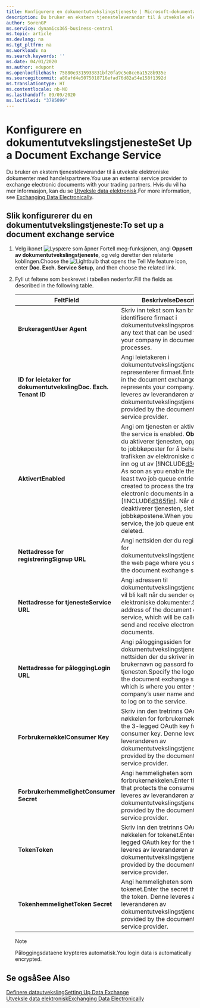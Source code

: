 ```yaml
---
title: Konfigurere en dokumentutvekslingstjeneste | Microsoft-dokumentasjon
description: Du bruker en ekstern tjenesteleverandør til å utveksle elektroniske dokumenter med handelspartnere.
author: SorenGP
ms.service: dynamics365-business-central
ms.topic: article
ms.devlang: na
ms.tgt_pltfrm: na
ms.workload: na
ms.search.keywords: ''
ms.date: 04/01/2020
ms.author: edupont
ms.openlocfilehash: 75880e3315933831bf20fa9c5e8ce6a1528b935e
ms.sourcegitcommit: a80afd4e5075018716efad76d82a54e158f1392d
ms.translationtype: HT
ms.contentlocale: nb-NO
ms.lasthandoff: 09/09/2020
ms.locfileid: "3785099"
---
```

# <a name="set-up-a-document-exchange-service"></a><span data-ttu-id="14927-103">Konfigurere en dokumentutvekslingstjeneste</span><span class="sxs-lookup"><span data-stu-id="14927-103">Set Up a Document Exchange Service</span></span>
<span data-ttu-id="14927-104">Du bruker en ekstern tjenesteleverandør til å utveksle elektroniske dokumenter med handelspartnere.</span><span class="sxs-lookup"><span data-stu-id="14927-104">You use an external service provider to exchange electronic documents with your trading partners.</span></span> <span data-ttu-id="14927-105">Hvis du vil ha mer informasjon, kan du se [Utveksle data elektronisk](across-data-exchange.md).</span><span class="sxs-lookup"><span data-stu-id="14927-105">For more information, see [Exchanging Data Electronically](across-data-exchange.md).</span></span>  

## <a name="to-set-up-a-document-exchange-service"></a><span data-ttu-id="14927-106">Slik konfigurerer du en dokumentutvekslingstjeneste:</span><span class="sxs-lookup"><span data-stu-id="14927-106">To set up a document exchange service</span></span>  
1. <span data-ttu-id="14927-107">Velg ikonet ![Lyspære som åpner Fortell meg-funksjonen](media/ui-search/search_small.png "Fortell hva du vil gjøre"), angi **Oppsett av dokumentutvekslingstjeneste**, og velg deretter den relaterte koblingen.</span><span class="sxs-lookup"><span data-stu-id="14927-107">Choose the ![Lightbulb that opens the Tell Me feature](media/ui-search/search_small.png "Tell me what you want to do") icon, enter **Doc. Exch. Service Setup**, and then choose the related link.</span></span>  
2. <span data-ttu-id="14927-108">Fyll ut feltene som beskrevet i tabellen nedenfor.</span><span class="sxs-lookup"><span data-stu-id="14927-108">Fill the fields as described in the following table.</span></span>  

    |<span data-ttu-id="14927-109">Felt</span><span class="sxs-lookup"><span data-stu-id="14927-109">Field</span></span>|<span data-ttu-id="14927-110">Beskrivelse</span><span class="sxs-lookup"><span data-stu-id="14927-110">Description</span></span>|  
    |---------------------------------|---------------------------------------|  
    |<span data-ttu-id="14927-111">**Brukeragent**</span><span class="sxs-lookup"><span data-stu-id="14927-111">**User Agent**</span></span>|<span data-ttu-id="14927-112">Skriv inn tekst som kan brukes til å identifisere firmaet i dokumentutvekslingsprosesser.</span><span class="sxs-lookup"><span data-stu-id="14927-112">Enter any text that can be used to identify your company in document exchange processes.</span></span>|  
    |<span data-ttu-id="14927-113">**ID for leietaker for dokumentutveksling**</span><span class="sxs-lookup"><span data-stu-id="14927-113">**Doc. Exch. Tenant ID**</span></span>|<span data-ttu-id="14927-114">Angi leietakeren i dokumentutvekslingstjenesten som representerer firmaet.</span><span class="sxs-lookup"><span data-stu-id="14927-114">Enter the tenant in the document exchange service that represents your company.</span></span> <span data-ttu-id="14927-115">Denne leveres av leverandøren av dokumentutvekslingstjenesten.</span><span class="sxs-lookup"><span data-stu-id="14927-115">This is provided by the document exchange service provider.</span></span>|  
    |<span data-ttu-id="14927-116">**Aktivert**</span><span class="sxs-lookup"><span data-stu-id="14927-116">**Enabled**</span></span>|<span data-ttu-id="14927-117">Angi om tjenesten er aktivert.</span><span class="sxs-lookup"><span data-stu-id="14927-117">Specify if the service is enabled.</span></span> <span data-ttu-id="14927-118">**Obs!** Så snart du aktiverer tjenesten, opprettes minst to jobbkøposter for å behandle trafikken av elektroniske dokumenter inn og ut av [!INCLUDE[d365fin](includes/d365fin_md.md)].</span><span class="sxs-lookup"><span data-stu-id="14927-118">**Note:**  As soon as you enable the service, at least two job queue entries are created to process the traffic of electronic documents in and out of [!INCLUDE[d365fin](includes/d365fin_md.md)].</span></span> <span data-ttu-id="14927-119">Når du deaktiverer tjenesten, slettes jobbkøpostene.</span><span class="sxs-lookup"><span data-stu-id="14927-119">When you disable the service, the job queue entries are deleted.</span></span>|  
    |<span data-ttu-id="14927-120">**Nettadresse for registrering**</span><span class="sxs-lookup"><span data-stu-id="14927-120">**Signup URL**</span></span>|<span data-ttu-id="14927-121">Angi nettsiden der du registrerer deg for dokumentutvekslingstjenesten.</span><span class="sxs-lookup"><span data-stu-id="14927-121">Specify the web page where you sign up for the document exchange service.</span></span>|  
    |<span data-ttu-id="14927-122">**Nettadresse for tjeneste**</span><span class="sxs-lookup"><span data-stu-id="14927-122">**Service URL**</span></span>|<span data-ttu-id="14927-123">Angi adressen til dokumentutvekslingstjenesten, som vil bli kalt når du sender og mottar elektroniske dokumenter.</span><span class="sxs-lookup"><span data-stu-id="14927-123">Specify the address of the document exchange service, which will be called when you send and receive electronic documents.</span></span>|  
    |<span data-ttu-id="14927-124">**Nettadresse for pålogging**</span><span class="sxs-lookup"><span data-stu-id="14927-124">**Login URL**</span></span>|<span data-ttu-id="14927-125">Angi påloggingssiden for dokumentutvekslingstjenesten, som er nettsiden der du skriver inn firmaets brukernavn og passord for å logge på tjenesten.</span><span class="sxs-lookup"><span data-stu-id="14927-125">Specify the logon page for the document exchange service, which is where you enter your company’s user name and password to log on to the service.</span></span>|  
    |<span data-ttu-id="14927-126">**Forbrukernøkkel**</span><span class="sxs-lookup"><span data-stu-id="14927-126">**Consumer Key**</span></span>|<span data-ttu-id="14927-127">Skriv inn den tretrinns OAuth-nøkkelen for forbrukernøkkelen.</span><span class="sxs-lookup"><span data-stu-id="14927-127">Enter the 3-legged OAuth key for the consumer key.</span></span> <span data-ttu-id="14927-128">Denne leveres av leverandøren av dokumentutvekslingstjenesten.</span><span class="sxs-lookup"><span data-stu-id="14927-128">This is provided by the document exchange service provider.</span></span>|  
    |<span data-ttu-id="14927-129">**Forbrukerhemmelighet**</span><span class="sxs-lookup"><span data-stu-id="14927-129">**Consumer Secret**</span></span>|<span data-ttu-id="14927-130">Angi hemmeligheten som beskytter forbrukernøkkelen.</span><span class="sxs-lookup"><span data-stu-id="14927-130">Enter the secret that protects the consumer key.</span></span> <span data-ttu-id="14927-131">Denne leveres av leverandøren av dokumentutvekslingstjenesten.</span><span class="sxs-lookup"><span data-stu-id="14927-131">This is provided by the document exchange service provider.</span></span>|  
    |<span data-ttu-id="14927-132">**Token**</span><span class="sxs-lookup"><span data-stu-id="14927-132">**Token**</span></span>|<span data-ttu-id="14927-133">Skriv inn den tretrinns OAuth-nøkkelen for tokenet.</span><span class="sxs-lookup"><span data-stu-id="14927-133">Enter the 3-legged OAuth key for the token.</span></span> <span data-ttu-id="14927-134">Denne leveres av leverandøren av dokumentutvekslingstjenesten.</span><span class="sxs-lookup"><span data-stu-id="14927-134">This is provided by the document exchange service provider.</span></span>|  
    |<span data-ttu-id="14927-135">**Tokenhemmelighet**</span><span class="sxs-lookup"><span data-stu-id="14927-135">**Token Secret**</span></span>|<span data-ttu-id="14927-136">Angi hemmeligheten som beskytter tokenet.</span><span class="sxs-lookup"><span data-stu-id="14927-136">Enter the secret that protects the token.</span></span> <span data-ttu-id="14927-137">Denne leveres av leverandøren av dokumentutvekslingstjenesten.</span><span class="sxs-lookup"><span data-stu-id="14927-137">This is provided by the document exchange service provider.</span></span>|  

    > [!NOTE]  
    > <span data-ttu-id="14927-138">Påloggingsdataene krypteres automatisk.</span><span class="sxs-lookup"><span data-stu-id="14927-138">You login data is automatically encrypted.</span></span>

## <a name="see-also"></a><span data-ttu-id="14927-139">Se også</span><span class="sxs-lookup"><span data-stu-id="14927-139">See Also</span></span>  
[<span data-ttu-id="14927-140">Definere datautveksling</span><span class="sxs-lookup"><span data-stu-id="14927-140">Setting Up Data Exchange</span></span>](across-set-up-data-exchange.md)  
[<span data-ttu-id="14927-141">Utveksle data elektronisk</span><span class="sxs-lookup"><span data-stu-id="14927-141">Exchanging Data Electronically</span></span>](across-data-exchange.md)
